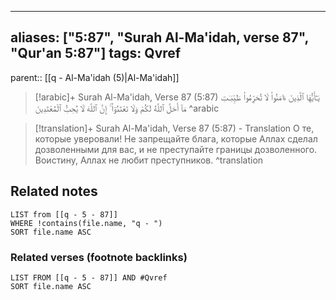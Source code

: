 
---
aliases: ["5:87", "Surah Al-Ma'idah, verse 87", "Qur'an 5:87"]
tags: Qvref
---

parent:: [[q - Al-Ma'idah (5)|Al-Ma'idah]]

> [!arabic]+ Surah Al-Ma'idah, Verse 87 (5:87)
> <span class="quran-arabic">يَـٰٓأَيُّهَا ٱلَّذِينَ ءَامَنُوا۟ لَا تُحَرِّمُوا۟ طَيِّبَـٰتِ مَآ أَحَلَّ ٱللَّهُ لَكُمْ وَلَا تَعْتَدُوٓا۟ ۚ إِنَّ ٱللَّهَ لَا يُحِبُّ ٱلْمُعْتَدِينَ</span>
^arabic

> [!translation]+ Surah Al-Ma'idah, Verse 87 (5:87) - Translation
> О те, которые уверовали! Не запрещайте блага, которые Аллах сделал дозволенными для вас, и не преступайте границы дозволенного. Воистину, Аллах не любит преступников.
^translation



## Related notes
```dataview
LIST from [[q - 5 - 87]]
WHERE !contains(file.name, "q - ")
SORT file.name ASC
```

### Related verses (footnote backlinks)
```dataview
LIST FROM [[q - 5 - 87]] AND #Qvref
SORT file.name ASC
```

